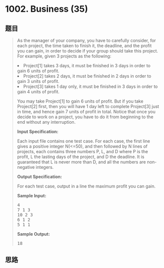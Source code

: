 <h1>1002. Business (35)</h1>

## 题目

> <div id="problemContent">
> <p>As the manager of your company, you have to carefully consider, for each project, the time taken to finish it, the deadline, and the profit you can gain, in order to decide if your group should take this project. For example, given 3 projects as the following: </p>
> <li> Project[1] takes 3 days, it must be finished in 3 days in order to gain 6 units of profit.
> </li><li> Project[2] takes 2 days, it must be finished in 2 days in order to gain 3 units of profit.
> </li><li> Project[3] takes 1 day only, it must be finished in 3 days in order to gain 4 units of profit.
> <p>
> You may take Project[1] to gain 6 units of profit. But if you take Project[2] first, then you will have 1 day left to complete Project[3] just in time, and hence gain 7 units of profit in total. Notice that once you decide to work on a project, you have to do it from beginning to the end without any interruption. 
> </p>
> <p><b>
> Input Specification:
> </b></p>
> <p>Each input file contains one test case.  For each case, the first line gives a positive integer N(&lt;=50), and then followed by N lines of projects, each contains three numbers P, L, and D where P is the profit, L the lasting days of the project, and D the deadline. It is guaranteed that L is never more than D, and all the numbers are non-negative integers.</p>
> <p><b>
> Output Specification:
> </b></p>
> <p>For each test case, output in a line the maximum profit you can gain.
> </p>
> <b>Sample Input:</b><pre>
> 4
> 7 1 3
> 10 2 3
> 6 1 2
> 5 1 1
> </pre>
> <b>Sample Output:</b><pre>
> 18
> </pre>
> </li></div>

## 思路

